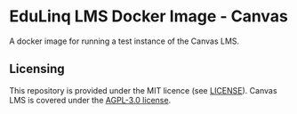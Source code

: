 # EduLinq LMS Docker Image - Canvas

A docker image for running a test instance of the Canvas LMS.

## Licensing

This repository is provided under the MIT licence (see [LICENSE](./LICENSE)).
Canvas LMS is covered under the [AGPL-3.0 license](https://github.com/instructure/canvas-lms/blob/master/LICENSE).
